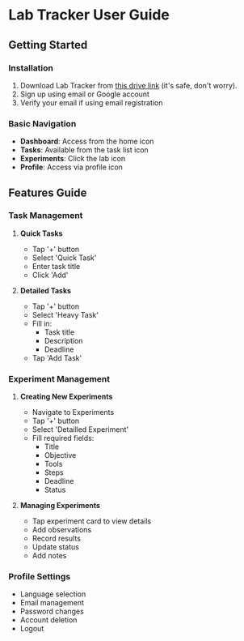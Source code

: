 # Lab Tracker User Guide

## Getting Started
### Installation
1. Download Lab Tracker from [this drive link](https://drive.google.com/file/d/1v9B6bKQPwBGRlbTGvC98UdlRS_smFMDj/view?usp=drive_link) (it's safe, don't worry).
2. Sign up using email or Google account
3. Verify your email if using email registration

### Basic Navigation
- **Dashboard**: Access from the home icon
- **Tasks**: Available from the task list icon
- **Experiments**: Click the lab icon
- **Profile**: Access via profile icon

## Features Guide

### Task Management
1. **Quick Tasks**
   - Tap '+' button
   - Select 'Quick Task'
   - Enter task title
   - Click 'Add'

2. **Detailed Tasks**
   - Tap '+' button
   - Select 'Heavy Task'
   - Fill in:
     - Task title
     - Description
     - Deadline
   - Tap 'Add Task'

### Experiment Management
1. **Creating New Experiments**
   - Navigate to Experiments
   - Tap '+' button
   - Select 'Detailled Experiment'
   - Fill required fields:
     - Title
     - Objective
     - Tools
     - Steps
     - Deadline
     - Status

2. **Managing Experiments**
   - Tap experiment card to view details
   - Add observations
   - Record results
   - Update status
   - Add notes

### Profile Settings
- Language selection
- Email management
- Password changes
- Account deletion
- Logout
